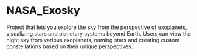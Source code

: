 # NASA_Exosky
Project that lets you explore the sky from the perspective of exoplanets, visualizing stars and planetary systems beyond Earth. Users can view the night sky from various exoplanets, naming stars and creating custom constellations based on their unique perspectives.
